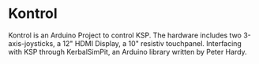 # Kontrol
Kontrol is an Arduino Project to control KSP. The hardware includes two 3-axis-joysticks, a 12" HDMI Display, a 10" resistiv touchpanel. Interfacing with KSP through KerbalSimPit, an Arduino library written by Peter Hardy.